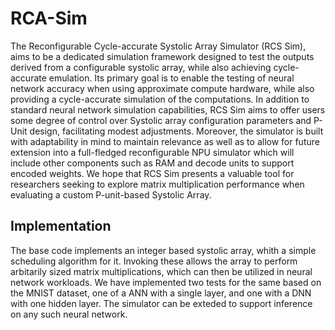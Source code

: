# RCA-Sim

The Reconfigurable Cycle-accurate Systolic Array Simulator (RCS Sim), aims to be a dedicated simulation framework designed to test the outputs derived from a configurable systolic array, while also achieving cycle-accurate emulation. Its primary goal is to enable the testing of neural network accuracy when using approximate compute hardware, while also providing a cycle-accurate simulation of the computations. In addition to standard neural network simulation capabilities, RCS Sim aims to offer users some degree of control over Systolic array configuration parameters and P-Unit design, facilitating modest adjustments. Moreover, the simulator is built with adaptability in mind to maintain relevance as well as to allow for future extension into a full-fledged reconfigurable NPU simulator which will include other components such as RAM and decode units to support encoded weights. We hope that RCS Sim presents a valuable tool for researchers seeking to explore matrix multiplication performance when evaluating a custom P-unit-based Systolic Array.

## Implementation
The base code implements an integer based systolic array, whith a simple scheduling algorithm for it. Invoking these allows the array to perform arbitarily sized matrix multiplications, which can then be utilized in neural network workloads. We have implemented two tests for the same based on the MNIST dataset, one of a ANN with a single layer, and one with a DNN with one hidden layer. The simulator can be exteded to support inference on any such neural network.

